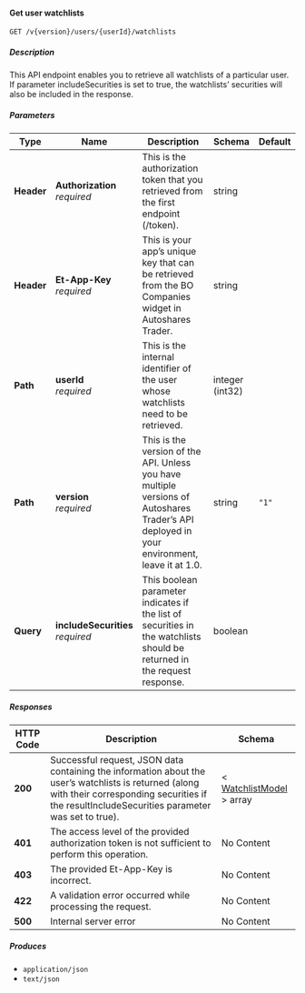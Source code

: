 
<a name="watchlists_getuserwatchlists"></a>
#### Get user watchlists
```
GET /v{version}/users/{userId}/watchlists
```


##### Description
This API endpoint enables you to retrieve all watchlists of a particular user. If parameter includeSecurities is set to true, the watchlists’ securities will also be included in the response.


##### Parameters

|Type|Name|Description|Schema|Default|
|---|---|---|---|---|
|**Header**|**Authorization**  <br>*required*|This is the authorization token that you retrieved from the first endpoint (/token).|string||
|**Header**|**Et-App-Key**  <br>*required*|This is your app’s unique key that can be retrieved from the BO Companies widget in Autoshares Trader.|string||
|**Path**|**userId**  <br>*required*|This is the internal identifier of the user whose watchlists need to be retrieved.|integer (int32)||
|**Path**|**version**  <br>*required*|This is the version of the API. Unless you have multiple versions of Autoshares Trader’s API deployed in your environment, leave it at 1.0.|string|`"1"`|
|**Query**|**includeSecurities**  <br>*required*|This boolean parameter indicates if the list of securities in the watchlists should be returned in the request response.|boolean||


##### Responses

|HTTP Code|Description|Schema|
|---|---|---|
|**200**|Successful request, JSON data containing the information about the user’s watchlists is returned (along with their corresponding securities if the resultIncludeSecurities parameter was set to true).|< [WatchlistModel](#watchlistmodel) > array|
|**401**|The access level of the provided authorization token is not sufficient to perform this operation.|No Content|
|**403**|The provided Et-App-Key is incorrect.|No Content|
|**422**|A validation error occurred while processing the request.|No Content|
|**500**|Internal server error|No Content|


##### Produces

* `application/json`
* `text/json`




